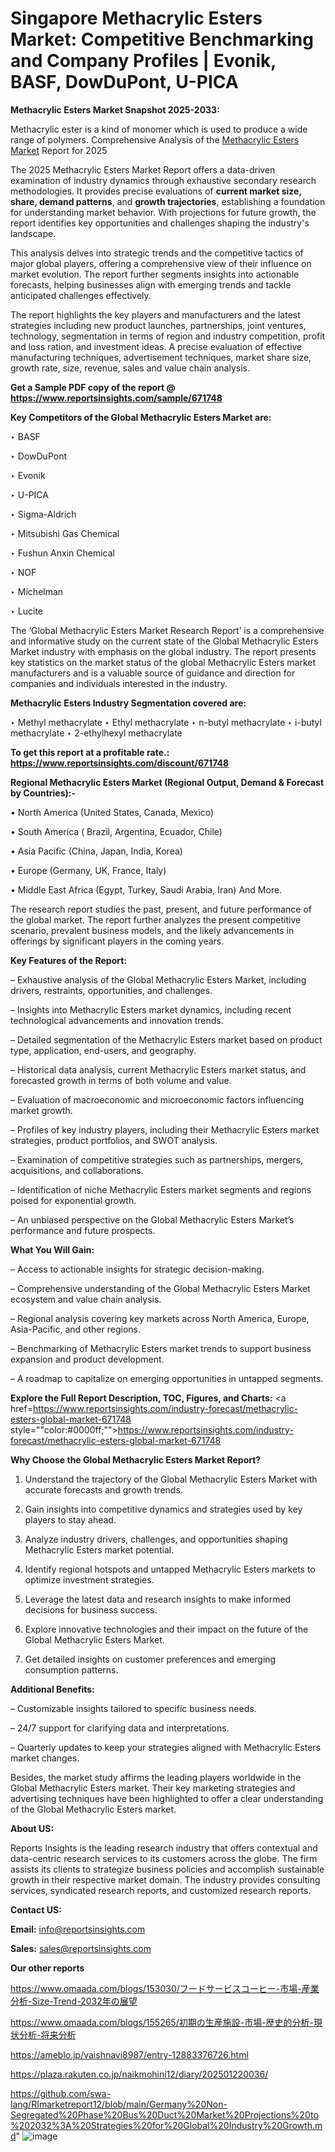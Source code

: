 # Singapore Methacrylic Esters Market: Competitive Benchmarking and Company Profiles | Evonik, BASF, DowDuPont, U-PICA

<strong>Methacrylic Esters Market Snapshot 2025-2033:</strong>

Methacrylic ester is a kind of monomer which is used to produce a wide range of polymers. Comprehensive Analysis of the <a href=https://www.reportsinsights.com/sample/671748>Methacrylic Esters Market</a> Report for 2025

The 2025 Methacrylic Esters Market Report offers a data-driven examination of industry dynamics through exhaustive secondary research methodologies. It provides precise evaluations of <strong>current market size, share, demand patterns</strong>, and <strong>growth trajectories</strong>, establishing a foundation for understanding market behavior. With projections for future growth, the report identifies key opportunities and challenges shaping the industry's landscape.

This analysis delves into strategic trends and the competitive tactics of major global players, offering a comprehensive view of their influence on market evolution. The report further segments insights into actionable forecasts, helping businesses align with emerging trends and tackle anticipated challenges effectively.

The report highlights the key players and manufacturers and the latest strategies including new product launches, partnerships, joint ventures, technology, segmentation in terms of region and industry competition, profit and loss ration, and investment ideas. A precise evaluation of effective manufacturing techniques, advertisement techniques, market share size, growth rate, size, revenue, sales and value chain analysis.

<strong>Get a Sample PDF copy of the report @ <a href=https://www.reportsinsights.com/sample/671748 style=color:#0000ff;>https://www.reportsinsights.com/sample/671748</a></strong>

<strong>Key Competitors of the Global Methacrylic Esters Market are:</strong>

‣ BASF

‣ DowDuPont

‣ Evonik

‣ U-PICA

‣ Sigma-Aldrich

‣ Mitsubishi Gas Chemical

‣ Fushun Anxin Chemical

‣ NOF

‣ Michelman

‣ Lucite

The ‘Global Methacrylic Esters Market Research Report’ is a comprehensive and informative study on the current state of the Global Methacrylic Esters Market industry with emphasis on the global industry. The report presents key statistics on the market status of the global Methacrylic Esters market manufacturers and is a valuable source of guidance and direction for companies and individuals interested in the industry.

<strong>Methacrylic Esters Industry Segmentation covered are:</strong>

‣ Methyl methacrylate
‣ Ethyl methacrylate
‣ n-butyl methacrylate
‣ i-butyl methacrylate
‣ 2-ethylhexyl methacrylate

<strong>To get this report at a profitable rate.: <a href=https://www.reportsinsights.com/discount/671748 style=color:#0000ff;>https://www.reportsinsights.com/discount/671748</a></strong>

<strong>Regional Methacrylic Esters Market (Regional Output, Demand &amp; Forecast by Countries):-</strong>

• North America (United States, Canada, Mexico)

• South America ( Brazil, Argentina, Ecuador, Chile)

• Asia Pacific (China, Japan, India, Korea)

• Europe (Germany, UK, France, Italy)

• Middle East Africa (Egypt, Turkey, Saudi Arabia, Iran) And More.

The research report studies the past, present, and future performance of the global market. The report further analyzes the present competitive scenario, prevalent business models, and the likely advancements in offerings by significant players in the coming years.

<strong>Key Features of the Report:</strong>

– Exhaustive analysis of the Global Methacrylic Esters Market, including drivers, restraints, opportunities, and challenges.

– Insights into Methacrylic Esters market dynamics, including recent technological advancements and innovation trends.

– Detailed segmentation of the Methacrylic Esters market based on product type, application, end-users, and geography.

– Historical data analysis, current Methacrylic Esters market status, and forecasted growth in terms of both volume and value.

– Evaluation of macroeconomic and microeconomic factors influencing market growth.

– Profiles of key industry players, including their Methacrylic Esters market strategies, product portfolios, and SWOT analysis.

– Examination of competitive strategies such as partnerships, mergers, acquisitions, and collaborations.

– Identification of niche Methacrylic Esters market segments and regions poised for exponential growth.

– An unbiased perspective on the Global Methacrylic Esters Market’s performance and future prospects.

<strong>What You Will Gain:</strong>

– Access to actionable insights for strategic decision-making.

– Comprehensive understanding of the Global Methacrylic Esters Market ecosystem and value chain analysis.

– Regional analysis covering key markets across North America, Europe, Asia-Pacific, and other regions.

– Benchmarking of Methacrylic Esters market trends to support business expansion and product development.

– A roadmap to capitalize on emerging opportunities in untapped segments.

<strong>Explore the Full Report Description, TOC, Figures, and Charts:</strong>
<a href=https://www.reportsinsights.com/industry-forecast/methacrylic-esters-global-market-671748 style=""color:#0000ff;"">https://www.reportsinsights.com/industry-forecast/methacrylic-esters-global-market-671748</a>

<strong>Why Choose the Global Methacrylic Esters Market Report?</strong>

1. Understand the trajectory of the Global Methacrylic Esters Market with accurate forecasts and growth trends.

2. Gain insights into competitive dynamics and strategies used by key players to stay ahead.

3. Analyze industry drivers, challenges, and opportunities shaping Methacrylic Esters market potential.

4. Identify regional hotspots and untapped Methacrylic Esters markets to optimize investment strategies.

5. Leverage the latest data and research insights to make informed decisions for business success.

6. Explore innovative technologies and their impact on the future of the Global Methacrylic Esters Market.

7. Get detailed insights on customer preferences and emerging consumption patterns.

<strong>Additional Benefits:</strong>

– Customizable insights tailored to specific business needs.

– 24/7 support for clarifying data and interpretations.

– Quarterly updates to keep your strategies aligned with Methacrylic Esters market changes.

Besides, the market study affirms the leading players worldwide in the Global Methacrylic Esters market. Their key marketing strategies and advertising techniques have been highlighted to offer a clear understanding of the Global Methacrylic Esters market.

<strong><strong>About US</strong>:</strong>

Reports Insights is the leading research industry that offers contextual and data-centric research services to its customers across the globe. The firm assists its clients to strategize business policies and accomplish sustainable growth in their respective market domain. The industry provides consulting services, syndicated research reports, and customized research reports.

<strong>Contact US:</strong>

<p class=><b>Email:</b> <a href=mailto:info@reportsinsights.com>info@reportsinsights.com</a></p>
<p class=><b>Sales:</b> <a href=mailto:sales@reportsinsights.com>sales@reportsinsights.com</a></p>

<strong>Our other reports</strong>

<a href=https://www.omaada.com/blogs/153030/フードサービスコーヒー-市場-産業分析-Size-Trend-2032年の展望>https://www.omaada.com/blogs/153030/フードサービスコーヒー-市場-産業分析-Size-Trend-2032年の展望</a>

<a href=https://www.omaada.com/blogs/155265/初期の生産施設-市場-歴史的分析-現状分析-将来分析>https://www.omaada.com/blogs/155265/初期の生産施設-市場-歴史的分析-現状分析-将来分析</a>

<a href=https://ameblo.jp/vaishnavi8987/entry-12883376726.html>https://ameblo.jp/vaishnavi8987/entry-12883376726.html</a>

<a href=https://plaza.rakuten.co.jp/naikmohini12/diary/202501220036/>https://plaza.rakuten.co.jp/naikmohini12/diary/202501220036/</a>

<a href=https://github.com/swa-lang/RImarketreport12/blob/main/Germany%20Non-Segregated%20Phase%20Bus%20Duct%20Market%20Projections%20to%202032%3A%20Strategies%20for%20Global%20Industry%20Growth.md>https://github.com/swa-lang/RImarketreport12/blob/main/Germany%20Non-Segregated%20Phase%20Bus%20Duct%20Market%20Projections%20to%202032%3A%20Strategies%20for%20Global%20Industry%20Growth.md</a>"
![image](https://github.com/user-attachments/assets/4b929da3-1821-4816-b0b0-9c1eaba1dbd4)
